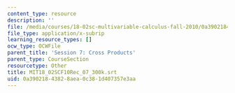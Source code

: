 ```yaml
---
content_type: resource
description: ''
file: /media/courses/18-02sc-multivariable-calculus-fall-2010/0a39021843828aea0c381d407357e3aa_MIT18_02SCF10Rec_07_300k.srt
file_type: application/x-subrip
learning_resource_types: []
ocw_type: OCWFile
parent_title: 'Session 7: Cross Products'
parent_type: CourseSection
resourcetype: Other
title: MIT18_02SCF10Rec_07_300k.srt
uid: 0a390218-4382-8aea-0c38-1d407357e3aa
---
```

